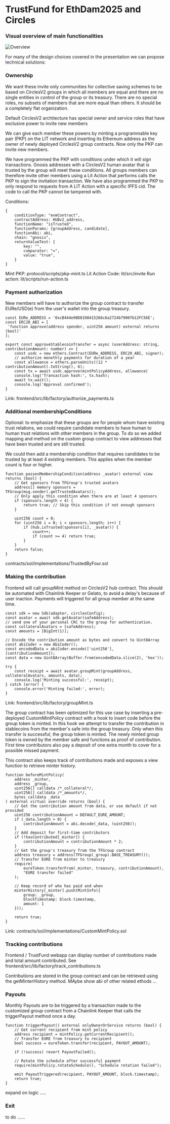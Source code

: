 # TrustFund for EthDam2025 and Circles


### Visual overview of main functionalities

![Overview](./trustfund.excalidraw.png)

For many of the design choices covered in the presentation we can propose technical solutions: 

### Ownership

We want these invite only communities for collective saving schemes to be based on CirclesV2 groups in which all members are equal and there are no single entities in control of the group or its treasury. There are no special roles, no subsets of members that are more equal than others. It should be a completely flat organization.

Default CirclesV2 architecture has special owner and service roles that have exclusive power to invite new members

We can give each member these powers by minting a programmable key pair (PKP) on the LIT network and inserting its Ethereum address as the owner of newly deployed CirclesV2 group contracts. Now only the PKP can invite new members. 

We have programmed the PKP with conditions under which it will sign transactions. Gnosis addresses with a CirclesV2 human avatar that is trusted by the group will meet these conditions. All groups members can therefore invite other members using a Lit Action that performs calls the PKP to sign the invitation transaction. We have also programmed the PKP to only respond to requests from A LIT Action with a specific IPFS cid. The code to call the PKP cannot be tampered with.

Conditions: 

```
{
	conditionType: "evmContract",
	contractAddress: HUBv2_address,
	functionName: "isTrusted",
	functionParams: [groupAddress, candidate],
	functionAbi: abi,
	chain: "gnosis",
	returnValueTest: {
		key: "",
		comparator: "=",
		value: "true",
	}
}
```

Mint PKP: protocol/scripts/pkp-mint.ts
Lit Action Code: lit/src/invite
Run action: lit/scripts/run-action.ts

### Payment authorization

New members will have to authorize the group contract to transfer EURe/USD(e) from the user's wallet into the group treasury.

```
const EURe_ADDRESS = '0xcB444e90D8198415266c6a2724b7900fb12FC56E';
const ERC20_ABI = [
 'function approve(address spender, uint256 amount) external returns (bool)'
];

export const approveStablecoinTransfer = async (userAddress: string, contributionAmount: number) => {
	const usdc = new ethers.Contract(EURe_ADDRESS, ERC20_ABI, signer);
	// authorize monethly payments for duration of a year
	const allowance = ethers.parseUnits((12 * contributionAmount).toString(), 6);
	const tx = await usdc.approve(mintPolicyAddress, allowance)
	console.log('Transaction hash:', tx.hash);
	await tx.wait();
	console.log('Approval confirmed');
}
```

Link: frontend/src/lib/factory/authorize_payments.ts

### Additional membershipConditions

Optional: to emphasize that these groups are for people whom have existing trust relations, we could require candidate members to have human to human trust relations with other members in the group. To do so we added mapping and method on the custom group contract to view addresses that have been trusted and are still trusted. 

We could then add a membership condition that requires candidates to be trusted by at least 4 existing members. This applies when the member count is four or higher.

```
function passesMembershipCondition(address _avatar) external view returns (bool) {
	// Get sponsors from TFGroup's trusted avatars
	address[] memory sponsors = TFGroup(msg.sender).getTrustedAvatars();
	// Only apply this condition when there are at least 4 sponsors
	if (sponsors.length < 4) {
		return true; // Skip this condition if not enough sponsors
	}

	uint256 count = 0;
	for (uint256 i = 0; i < sponsors.length; i++) {
		if (hub.isTrusted(sponsors[i], _avatar)) {
			count++;
			if (count >= 4) return true;
		}
	}
	return false;
}
```

contracts/sol/implementations/TrustedByFour.sol

### Making the contribution

Frontend will call groupMint method on CirclesV2 hub contract. This should be automated with Chainlink Keeper or Gelato, to avoid a delay's because of user inaction. Payments will triggered for all group member at the same time.

```
const sdk = new Sdk(adapter, circlesConfig);
const avatar = await sdk.getAvatar(safeAddress);
// send one of your personal CRC to the group for authentication.
const collateralAvatars = [safeAddress];
const amounts = [BigInt(1)];

// Encode the contribution amount as bytes and convert to Uint8Array
const abiCoder = new AbiCoder();
const encodedData = abiCoder.encode(['uint256'], [contributionAmount]);
const data = new Uint8Array(Buffer.from(encodedData.slice(2), 'hex'));

try {
	const receipt = await avatar.groupMint(groupAddress, collateralAvatars, amounts, data);
	console.log('Minting successful:', receipt);
} catch (error) {
	console.error('Minting failed:', error);
}
```

Link: frontend/src/lib/factory/groupMint.ts

The group contract has been optimized for this use case by inserting a pre-deployed CustomMintPolicy contract with a hook to insert code before the group token is minted. In this hook we attempt to transfer the contribution in stablecoins from the member's safe into the group treasury. Only when this transfer is successful, the group token is minted. The newly minted group token is owned by the member safe and functions as proof of contribution. First time contributors also pay a deposit of one extra month to cover for a possible missed payment.

This contract also keeps track of contributions made and exposes a view function to retrieve minter history.  

```
function beforeMintPolicy(
	address _minter,
	address _group,
	uint256[] calldata /*_collateral*/,
	uint256[] calldata /*_amounts*/,
	bytes calldata _data
) external virtual override returns (bool) {
	// Get the contribution amount from data, or use default if not provided
	uint256 contributionAmount = DEFAULT_EURE_AMOUNT;
	if (_data.length > 0) {
		contributionAmount = abi.decode(_data, (uint256));
	}
	// Add deposit for first-time contributors
	if (!hasContributed[_minter]) {
		contributionAmount = contributionAmount * 2;
	}
	// Get the group's treasury from the TFGroup contract
	address treasury = address(TFGroup(_group).BASE_TREASURY());
	// Transfer EURE from minter to treasury
	require(
		eureToken.transferFrom(_minter, treasury, contributionAmount),
		"EURE transfer failed"
	);

	// Keep record of who has paid and when
	minterHistory[_minter].push(MintInfo({
		group: _group,
		blockTimestamp: block.timestamp,
		amount: 1
	}));
	
	return true;
}
```


Link: contracts/sol/implementations/CustomMintPolicy.sol

### Tracking contributions

Frontend / TrustFund webapp can display number of contributions made and total amount contributed. See frontend/src/lib/factory/track_contributions.ts

Contributions are stored in the group contract and can be retrieved using the getMinterHistory method. MAybe show abi of other related ethods ... 


### Payouts

Monthly Payouts are to be triggered by a transaction made to the customized group contract from a Chainlink Keeper that calls the triggerPayout method once a day. 


```
function triggerPayout() external onlyOwnerOrService returns (bool) {
	// Get current recipient from mint policy
	address recipient = mintPolicy.getCurrentRecipient();
	// Transfer EURE from treasury to recipient
	bool success = eureToken.transfer(recipient, PAYOUT_AMOUNT);

	if (!success) revert PayoutFailed();
	
	// Rotate the schedule after successful payment
	require(mintPolicy.rotateSchedule(), "Schedule rotation failed");
	
	emit PayoutTriggered(recipient, PAYOUT_AMOUNT, block.timestamp);
	return true;
}
```

expand on logic ..... 



### Exit 

to do ......